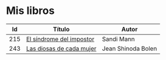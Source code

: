 # Mis libros


| Id | Título | Autor |
|-|-|-|
|215| [El síndrome del impostor](./autoayuda/el-sindrome-del-impostor.md) | Sandi Mann |
|243| [Las diosas de cada mujer](./psicologia/las-diosas-de-cada-mujer.md) | Jean Shinoda Bolen |
